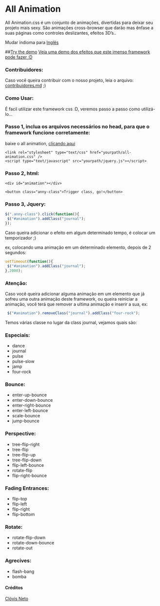 All Animation
=============

All Animation.css é um conjunto de animações, divertidas para deixar seu projeto mais sexy. São animações cross-browser que darão mas ênfase a suas páginas como controles deslizantes, efeitos 3D’s..

Mudar indioma para <a href="readme-portuguese.md">Inglês</a>

##[Try the demo](http://clovisdasilvaneto.github.io/all-animation/)
<a href="http://clovisdasilvaneto.github.io/all-animation/">Veja uma demo dos efeitos que este imenso framework pode fazer :D</a>


### Contribuidores:
Caso você queira contribuir com o nosso projeto, leia o arquivo: <a href="https://github.com/clovisdasilvaneto/all-animation/blob/master/contribuidores.md">contribuidores.md</a> ;)

### Como Usar:

É facil utilizar este framework css :D, veremos passo a passo como utilizá-lo...


### Passo 1, inclua os arquivos necessários no head, para que o framework funcione corretamente:

baixe o all animation, <a href="http://clovisdasilvaneto.github.io/all-animation/css/all-animation.css" target="_blank">clicando aqui</a>

```
<link rel="stylesheet" type="text/css" href="yourpath/all-animation.css" />
<script type="text/javascript" src="yourpath/jquery.js"></script>

```

### Passo 2, html:

```
<div id="animation"></div>

<button class="anny-class">Trigger class, go!</button>

```

### Passo 3, Jquery:

```js
$(".anny-class").click(function(){
 $("#animation").addClass("journal");
});
```

Caso queira adicionar o efeito em algum determinado tempo, é colocar um temporizador ;)

ex, colocando uma animação em um determinado elemento, depois de 2 segundos:

```js
setTimeout(function(){
 $("#animation").addClass("journal");
},2000);
```

### Atenção:

Caso você queira adicionar alguma animação em um elemento que já sofreu uma outra animação deste framework, ou queira reiniciar a animação, você terá que remover a ultima animação e inserir a sua, ex:


```js
 $("#animation").removeClass("journal").addClass("four-rock");
```


Temos várias classe no lugar da class journal, vejamos quais são:

### Especiais:

<ul>
 <li>dance</li>
 <li>journal</li>
 <li>pulse</li>
 <li>pulse-slow</li>
 <li>jamp</li>
 <li>four-rock</li>
</ul>

### Bounce:
<ul>
 <li>enter-up-bounce </li>
 <li>enter-down-bounce</li>
 <li>enter-right-bounce </li>
 <li>enter-left-bounce</li>
 <li>scale-bounce</li>
 <li>jump-bounce</li>
</ul>

### Perspective:
<ul>
 <li>tree-flip-right</li>
 <li>tree-flip</li>
 <li>tree-flip-up</li>
 <li>tree-flip-down</li>
 <li>flip-left-bounce</li>
 <li>rotate-flip</li>
 <li>flip-right-bounce</li>
</ul>

### Fading Entrances:
<ul>
 <li>flip-top</li>
 <li>flip-left</li>
 <li>flip-right</li>
 <li>flip-bottom</li>
</ul>

### Rotate:
<ul>
 <li>rotate-flip-down</li>
 <li>rotate-down-bounce</li>
 <li>rotate-out</li>
</ul>

### Agrecives:
<ul>
 <li>flash-bang</li>
 <li>bomba</li>
</ul>


#### Créditos

<a href="http://clovisdasilvaneto.github.io">Clóvis Neto</a>